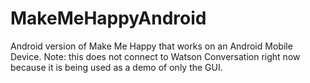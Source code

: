 # MakeMeHappyAndroid
Android version of Make Me Happy that works on an Android Mobile Device. Note: this does not connect to Watson Conversation right now because it is being used as a demo of only the GUI.
